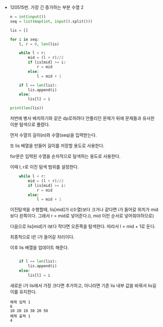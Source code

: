 - 120515번. 가장 긴 증가하는 부분 수열 2

    ```python
    n = int(input())
    seq = list(map(int, input().split()))
    
    lis = []
    
    for i in seq:
        l, r = 0, len(lis)
    
        while l < r:
            mid = (l + r)//2
            if lis[mid] >= i:
                r = mid
            else:
                l = mid + 1
    
        if l == len(lis):
            lis.append(i)
        else:
            lis[l] = i
    
    print(len(lis))
    ```

  저번에 병사 배치하기와 같은 dp로하려다 안풀리던 문제가 뒤에 문제들과 유사한 이분 탐색으로 풀렸다.

  먼저 수열의 길이(n)와 수열(seq)을 입력받는다.

  또 lis 배열을 만들어 길이를 저장할 용도로 사용한다.

  for문은 입력된 수열을 순차적으로 탐색하는 용도로 사용한다.

  이때 l, r로 이진 탐색 범위를 설정한다.

    ```python
        while l < r:
            mid = (l + r)//2
            if lis[mid] >= i:
                r = mid
            else:
                l = mid + 1
    ```

  이진탐색을 수행할때, lis[mid]가 i(수열)보다 크거나 같다면 i가 들어갈 위치가 mid보다 왼쪽이다. 그래서 r = mid로 넣어준다.(i, mid 이런 순서로 넣어줘야하므로)

  다음으로 lis[mid]가 i보다 작다면 오른쪽을 탐색한다. 따라서 l = mid + 1로 둔다.

  최종적으로 l은 i가 들어갈 자리이다.

  이후 lis 배열을 업데이트 해준다.

    ```python
    
        if l == len(lis):
            lis.append(i)
        else:
            lis[l] = i
    ```

  새로운 i가 lis에서 가장 크다면 추가하고, 아니라면 기존 lis 내부 값을 바꿔서 lis길이를 유지한다.

    ```
    예제 입력 1 
    6
    10 20 10 30 20 50
    예제 출력 1 
    4
    ```